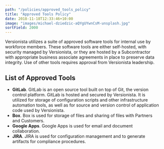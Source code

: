 ```yaml
---
path: "/policies/approved_tools_policy"
title: "Approved Tools Policy"
date: 2018-11-18T12:33:46+10:00
image: "images/michael-dziedzic-aQYgUYwnCsM-unsplash.jpg"
sortField: 2000
---
```


Versionista utilizes a suite of approved software tools for internal use by
workforce members. These software tools are either self-hosted, with security
managed by Versionista, or they are hosted by a Subcontractor with appropriate
business associate agreements in place to preserve data integrity. Use of other
tools requires approval from Versionista leadership.

## List of Approved Tools

- **GitLab**. GitLab is an open source tool built on top of Git, the version
  control platform. GitLab is hosted and secured by Versionista. It is utilized
  for storage of configuration scripts and other infrastructure automation
  tools, as well as for source and version control of application code used by
  Versionista.
- **Box**. Box is used for storage of files and sharing of files with Partners
  and Customers.
- **Google Apps**. Google Apps is used for email and document collaboration.
- **JIRA**. JIRA is used for configuration management and to generate artifacts
  for compliance procedures.
